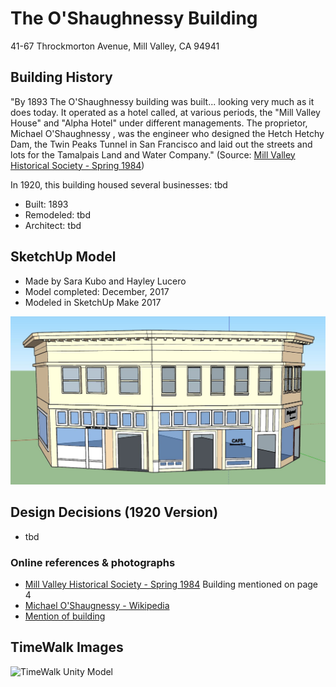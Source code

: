 # The O'Shaughnessy Building
41-67 Throckmorton Avenue, Mill Valley, CA 94941

## Building History
"By 1893 The O'Shaughnessy building was built... looking very much as it does today. It operated as a hotel called, at various periods, the "Mill Valley House" and "Alpha Hotel" under different managements. The proprietor, Michael O'Shaughnessy , was the engineer who designed the Hetch Hetchy Dam, the Twin Peaks Tunnel in San Francisco and laid out the streets and lots for the Tamalpais Land and Water Company." (Source: [Mill Valley Historical Society - Spring 1984](http://www.millvalleylibrary.net/historyroom/collections/archive/files/mvhs1984spring-reduce_910d348bce.pdf))

In 1920, this building housed several businesses: tbd

- Built: 1893
- Remodeled: tbd
- Architect: tbd


## SketchUp Model

- Made by Sara Kubo and Hayley Lucero
- Model completed: December, 2017
- Modeled in SketchUp Make 2017

![SketchUp Make 2017 model screenshot](https://github.com/TimeWalkOrg/building-mill-valley-ca-oshaughnessy/blob/master/oshaugnhessy-1920.jpg)

## Design Decisions (1920 Version)
- tbd


### Online references & photographs
- [Mill Valley Historical Society - Spring 1984](http://www.millvalleylibrary.net/historyroom/collections/archive/files/mvhs1984spring-reduce_910d348bce.pdf) Building mentioned on page 4
- [Michael O'Shaugnessy - Wikipedia](https://en.wikipedia.org/wiki/Michael_O%27Shaughnessy)
- [Mention of building](https://www.enjoymillvalley.com/-blog/renovation-of-tyler-florence-shop-building-reveals-billboard-sized-sign-of-former-purity-grocery-store)


## TimeWalk Images
![TimeWalk Unity Model](tbd)
